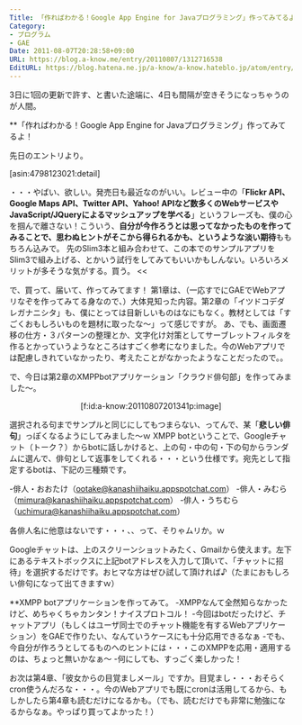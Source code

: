 ```yaml
---
Title: 「作ればわかる！Google App Engine for Javaプログラミング」作ってみてるよ！(1)
Category:
- プログラム
- GAE
Date: 2011-08-07T20:28:58+09:00
URL: https://blog.a-know.me/entry/20110807/1312716538
EditURL: https://blog.hatena.ne.jp/a-know/a-know.hateblo.jp/atom/entry/12921228815727979515
---
```


3日に1回の更新で許す、と書いた途端に、4日も間隔が空きそうになっちゃうのが人間。



**「作ればわかる！Google App Engine for Javaプログラミング」作ってみてるよ！

先日のエントリより。


>>
[asin:4798123021:detail]


・・・やばい、欲しい。発売日も最近なのがいい。レビュー中の「<span class="deco" style="font-weight:bold;">Flickr API、Google Maps API、Twitter API、Yahoo! APIなど数多くのWebサービスやJavaScript/JQueryによるマッシュアップを学べる</span>」というフレーズも、僕の心を掴んで離さない！こういう、<span class="deco" style="font-weight:bold;">自分が今作ろうとは思ってなかったものを作ってみることで、思わぬヒントがそこから得られるかも、というような淡い期待</span>ももちろん込みで。
先のSlim3本と組み合わせて、この本でのサンプルアプリをSlim3で組み上げる、とかいう試行をしてみてもいいかもしんない。いろいろメリットが多そうな気がする。買う。
<<


で、買って、届いて、作ってみてます！
第1章は、（一応すでにGAEでWebアプリなぞを作ってみてる身なので、）大体見知った内容。第2章の「イツドコデダレガナニシタ」も、僕にとっては目新しいものはなにもなく。教材としては「すごくおもしろいものを題材に取ったな〜」って感じですが。
あ、でも、画面遷移の仕方・３パターンの整理とか、文字化け対策としてサーブレットフィルタを作るとかっていうようなところはすごく参考になりました。今のWebアプリでは配慮しきれていなかったり、考えたことがなかったようなことだったので。。

で、今日は第2章のXMPPbotアプリケーション「クラウド俳句部」を作ってみました〜。



<div align=center>[f:id:a-know:20110807201341p:image]</div>

選択される句までサンプルと同じにしてもつまらない、ってんで、某「<span class="deco" style="font-weight:bold;">悲しい俳句</span>」っぽくなるようにしてみました〜ｗ
XMPP botということで、Googleチャット（トーク？）からbotに話しかけると、上の句・中の句・下の句からランダムに選んで、俳句として返事をしてくれる・・・という仕様です。宛先として指定するbotは、下記の三種類です。


-俳人・おおたけ（ootake@kanashiihaiku.appspotchat.com）
-俳人・みむら（mimura@kanashiihaiku.appspotchat.com）
-俳人・うちむら（uchimura@kanashiihaiku.appspotchat.com）


各俳人名に他意はないです・・・、、って、そりゃムリか。ｗ

Googleチャットは、上のスクリーンショットみたく、Gmailから使えます。左下にあるテキストボックスに上記botアドレスを入力して頂いて、「チャットに招待」を選択するだけです。おヒマな方はぜひ試して頂ければ♪（たまにおもしろい俳句になって出てきますｗ）



**XMPP botアプリケーションを作ってみて。
-XMPPなんて全然知らなかったけど、めちゃくちゃカンタン！ナイスプロトコル！
-今回はbotだったけど、チャットアプリ（もしくはユーザ同士でのチャット機能を有するWebアプリケーション）をGAEで作りたい、なんていうケースにも十分応用できるなぁ
-でも、今自分が作ろうとしてるものへのヒントには・・・このXMPPを応用・適用するのは、ちょっと無いかなぁ〜
-何にしても、すっごく楽しかった！



お次は第4章、「彼女からの目覚ましメール」ですか。目覚まし・・・おそらくcron使うんだろな・・・。今のWebアプリでも既にcronは活用してるから、もしかしたら第4章も読むだけになるかも。（でも、読むだけでも非常に勉強になるからなぁ。やっぱり買ってよかった！）


<script src="https://moshi-moshi.moshimo.works/moshimoshi/a_know_blog/20110807-1312716538?title=%E3%80%8C%E4%BD%9C%E3%82%8C%E3%81%B0%E3%82%8F%E3%81%8B%E3%82%8B%EF%BC%81Google%20App%20Engine%20for%20Java%E3%83%97%E3%83%AD%E3%82%B0%E3%83%A9%E3%83%9F%E3%83%B3%E3%82%B0%E3%80%8D%E4%BD%9C%E3%81%A3%E3%81%A6%E3%81%BF%E3%81%A6%E3%82%8B%E3%82%88%EF%BC%81(1)"></script>
